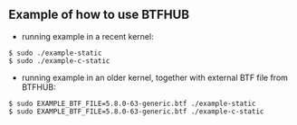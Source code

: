 ## Example of how to use BTFHUB

* running example in a recent kernel:

```
$ sudo ./example-static
$ sudo ./example-c-static
```

* running example in an older kernel, together with external BTF file from BTFHUB:

```
$ sudo EXAMPLE_BTF_FILE=5.8.0-63-generic.btf ./example-static
$ sudo EXAMPLE_BTF_FILE=5.8.0-63-generic.btf ./example-c-static
```
